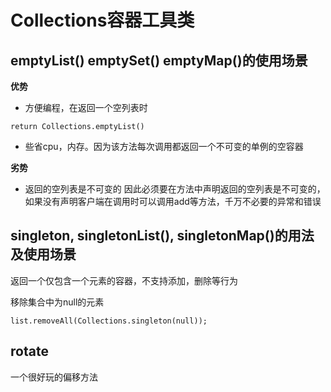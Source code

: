 # Collections容器工具类

## emptyList\(\) emptySet\(\) emptyMap\(\)的使用场景

**优势**

* 方便编程，在返回一个空列表时

```
return Collections.emptyList()
```

* 些省cpu，内存。因为该方法每次调用都返回一个不可变的单例的空容器

**劣势**

* 返回的空列表是不可变的
  因此必须要在方法中声明返回的空列表是不可变的，如果没有声明客户端在调用时可以调用add等方法，千万不必要的异常和错误

## singleton, singletonList\(\), singletonMap\(\)的用法及使用场景

返回一个仅包含一个元素的容器，不支持添加，删除等行为

移除集合中为null的元素

```
list.removeAll(Collections.singleton(null));
```

## rotate

一个很好玩的偏移方法

